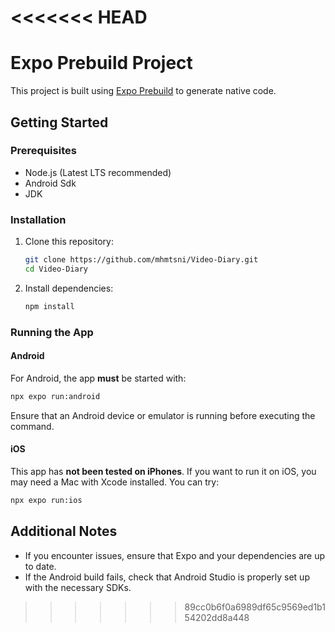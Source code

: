 <<<<<<< HEAD
=======
# Expo Prebuild Project

This project is built using [Expo Prebuild](https://docs.expo.dev/workflow/prebuild/) to generate native code.

## Getting Started

### Prerequisites
- Node.js (Latest LTS recommended)
- Android Sdk
- JDK

### Installation
1. Clone this repository:
   ```sh
   git clone https://github.com/mhmtsni/Video-Diary.git
   cd Video-Diary
   ```
2. Install dependencies:
   ```sh
   npm install
   ```

### Running the App
#### Android
For Android, the app **must** be started with:
```sh
npx expo run:android
```
Ensure that an Android device or emulator is running before executing the command.

#### iOS
This app has **not been tested on iPhones**. If you want to run it on iOS, you may need a Mac with Xcode installed. You can try:
```sh
npx expo run:ios
```

## Additional Notes
- If you encounter issues, ensure that Expo and your dependencies are up to date.
- If the Android build fails, check that Android Studio is properly set up with the necessary SDKs.

>>>>>>> 89cc0b6f0a6989df65c9569ed1b154202dd8a448
